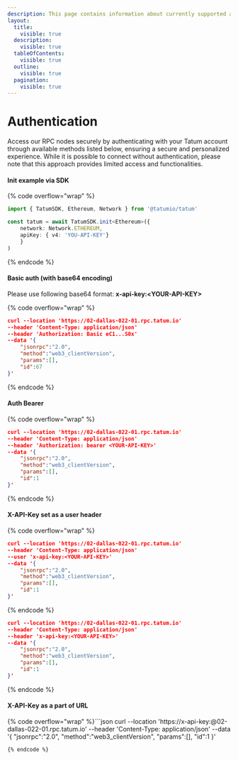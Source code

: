 ```yaml
---
description: This page contains information about currently supported authentication types.
layout:
  title:
    visible: true
  description:
    visible: true
  tableOfContents:
    visible: true
  outline:
    visible: true
  pagination:
    visible: true
---
```


# Authentication

Access our RPC nodes securely by authenticating with your Tatum account through available methods listed below, ensuring a secure and personalized experience. While it is possible to connect without authentication, please note that this approach provides limited access and functionalities.&#x20;

#### **Init example via SDK**

{% code overflow="wrap" %}
```typescript
import { TatumSDK, Ethereum, Network } from '@tatumio/tatum'

const tatum = await TatumSDK.init<Ethereum>({
    network: Network.ETHEREUM, 
    apiKey: { v4: 'YOU-API-KEY'}
    }
)
```
{% endcode %}

#### **Basic auth (with base64 encoding)**&#x20;

Please use following base64 format: **x-api-key:\<YOUR-API-KEY>**

{% code overflow="wrap" %}
```json
curl --location 'https://02-dallas-022-01.rpc.tatum.io' 
--header 'Content-Type: application/json' 
--header 'Authorization: Basic eC1...S0x' 
--data '{
    "jsonrpc":"2.0",
    "method":"web3_clientVersion",
    "params":[],
    "id":67
}'
```
{% endcode %}

#### **Auth Bearer**

{% code overflow="wrap" %}
```json
curl --location 'https://02-dallas-022-01.rpc.tatum.io' 
--header 'Content-Type: application/json' 
--header 'Authorization: bearer <YOUR-API-KEY>' 
--data '{
    "jsonrpc":"2.0",
    "method":"web3_clientVersion",
    "params":[],
    "id":1
}'
```
{% endcode %}

#### **X-API-Key set as a user header**

{% code overflow="wrap" %}
```json
curl --location 'https://02-dallas-022-01.rpc.tatum.io'
--header 'Content-Type: application/json' 
--user 'x-api-key:<YOUR-API-KEY>' 
--data '{
    "jsonrpc":"2.0",
    "method":"web3_clientVersion",
    "params":[],
    "id":1
}'
```
{% endcode %}
```json
curl --location 'https://02-dallas-022-01.rpc.tatum.io' 
--header 'Content-Type: application/json' 
--header 'x-api-key:<YOUR-API-KEY>'
--data '{
    "jsonrpc":"2.0",
    "method":"web3_clientVersion",
    "params":[],
    "id":1
}'
```
{% endcode %}

#### **X-API-Key as a part of URL**

{% code overflow="wrap" %}```json
curl --location 'https://x-api-key:<YOUR-API-KEY>@02-dallas-022-01.rpc.tatum.io'
--header 'Content-Type: application/json' 
--data '{
    "jsonrpc":"2.0",
    "method":"web3_clientVersion",
    "params":[],
    "id":1
}'
```
{% endcode %}